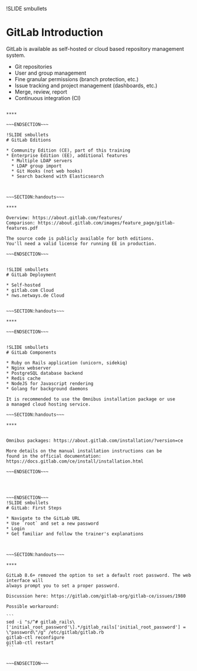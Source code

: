 !SLIDE smbullets
# GitLab Introduction

GitLab is available as self-hosted or cloud based repository management
system.

* Git repositories
* User and group management
* Fine granular permissions (branch protection, etc.)
* Issue tracking and project management (dashboards, etc.)
* Merge, review, report
* Continuous integration (CI)

~~~SECTION:handouts~~~

****

~~~ENDSECTION~~~

!SLIDE smbullets
# GitLab Editions

* Community Edition (CE), part of this training
* Enterprise Edition (EE), additional features
  * Multiple LDAP servers
  * LDAP group import
  * Git Hooks (not web hooks)
  * Search backend with Elasticsearch



~~~SECTION:handouts~~~

****

Overview: https://about.gitlab.com/features/
Comparison: https://about.gitlab.com/images/feature_page/gitlab-features.pdf

The source code is publicly available for both editions.
You'll need a valid license for running EE in production.

~~~ENDSECTION~~~


!SLIDE smbullets
# GitLab Deployment

* Self-hosted
* gitlab.com Cloud
* nws.netways.de Cloud


~~~SECTION:handouts~~~

****

~~~ENDSECTION~~~


!SLIDE smbullets
# GitLab Components

* Ruby on Rails application (unicorn, sidekiq)
* Nginx webserver
* PostgreSQL database backend
* Redis cache
* NodeJS for Javascript rendering
* Golang for background daemons

It is recommended to use the Omnibus installation package or use
a managed cloud hosting service.

~~~SECTION:handouts~~~

****


Omnibus packages: https://about.gitlab.com/installation/?version=ce

More details on the manual installation instructions can be
found in the official documentation: https://docs.gitlab.com/ce/install/installation.html

~~~ENDSECTION~~~




~~~ENDSECTION~~~
!SLIDE smbullets
# GitLab: First Steps

* Navigate to the GitLab URL
* Use `root` and set a new password
* Login
* Get familiar and follow the trainer's explanations



~~~SECTION:handouts~~~

****

GitLab 8.6+ removed the option to set a default root password. The web interface will
always prompt you to set a proper password.

Discussion here: https://gitlab.com/gitlab-org/gitlab-ce/issues/1980

Possible workaround:

```
sed -i "s/^# gitlab_rails\['initial_root_password'\].*/gitlab_rails['initial_root_password'] = \"password\"/g" /etc/gitlab/gitlab.rb
gitlab-ctl reconfigure
gitlab-ctl restart
```


~~~ENDSECTION~~~
